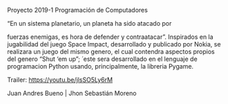 Proyecto 2019-1 Programación de Computadores

“En un sistema planetario, un planeta ha sido atacado por

fuerzas enemigas, es hora de defender y contraatacar”. Inspirados 
en la jugabilidad del juego Space Impact, desarrollado y
publicado por Nokia, se realizara un juego del mismo genero,
el cual contendra aspectos propios del genero “Shut ‘em up”;  ́
este sera desarrollado en el lenguaje de programacion Python 
usando, principalmente, la libreria Pygame.

Trailer: https://youtu.be/jlsSO5Ly6rM

Juan Andres Bueno | Jhon Sebastián Moreno
